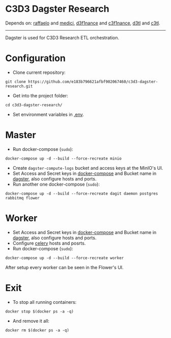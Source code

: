 # C3D3 Dagster Research
Depends on: [raffaelo](https://github.com/e183b796621afbf902067460/raffaelo) and [medici](https://github.com/e183b796621afbf902067460/medici), [d3f1nance](https://github.com/e183b796621afbf902067460/d3f1nance) and [c3f1nance](https://github.com/e183b796621afbf902067460/c3f1nance), [d3tl](https://github.com/e183b796621afbf902067460/d3tl) and [c3tl](https://github.com/e183b796621afbf902067460/c3tl).

---

Dagster is used for C3D3 Research ETL orchestration.

# Configuration

- Clone current repository:
```
git clone https://github.com/e183b796621afbf902067460/c3d3-dagster-research.git
```

- Get into the project folder:
```
cd c3d3-dagster-research/
```

- Set environment variables in [.env](https://github.com/e183b796621afbf902067460/c3d3-dagster-research/blob/master/c3d3/.env).

# Master

- Run docker-compose (`sudo`):
```
docker-compose up -d --build --force-recreate minio
```
- Create `dagster-compute-logs` bucket and access keys at the MinIO's UI.
- Set Access and Secret keys in [docker-compose](https://github.com/e183b796621afbf902067460/c3d3-dagster-research/blob/master/docker-compose.yaml) and Bucket name in [dagster](https://github.com/e183b796621afbf902067460/c3d3-dagster-research/blob/master/c3d3/dagster.yaml), also configure hosts and ports.
- Run another one docker-compose (`sudo`):
```
docker-compose up -d --build --force-recreate dagit daemon postgres rabbitmq flower 
```
# Worker

- Set Access and Secret keys in [docker-compose](https://github.com/e183b796621afbf902067460/c3d3-dagster-research/blob/master/docker-compose.yaml) and Bucket name in [dagster](https://github.com/e183b796621afbf902067460/c3d3-dagster-research/blob/master/c3d3/dagster.yaml), also configure hosts and ports.
- Configure [celery](https://github.com/e183b796621afbf902067460/c3d3-dagster-research/blob/master/c3d3/celery.yaml) hosts and posrts.
- Run docker-compose (`sudo`):
```
docker-compose up -d --build --force-recreate worker
```

After setup every worker can be seen in the Flower's UI.

# Exit
- To stop all running containers:
```
docker stop $(docker ps -a -q)
```
- And remove it all:
```
docker rm $(docker ps -a -q)
```
